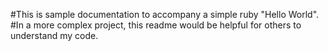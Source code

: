 #This is sample documentation to accompany a simple ruby "Hello World".
#In a more complex project, this readme would be helpful for others to understand my code.
